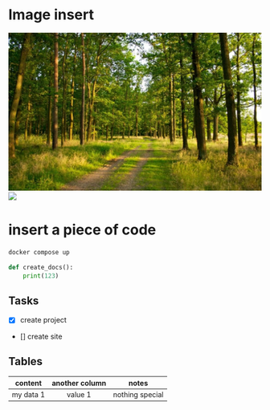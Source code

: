 # Image insert

![](images/lis.jpg)
![](https://media.istockphoto.com/id/183412466/uk/%D1%84%D0%BE%D1%82%D0%BE/%D1%81%D1%85%D1%96%D0%B4%D0%BD%D1%96-%D0%B1%D0%BB%D0%B0%D0%BA%D0%B8%D1%82%D0%BD%D1%96-%D0%BF%D1%82%D0%B0%D1%85%D0%B8-%D1%81%D0%B0%D0%BC%D0%B5%D1%86%D1%8C-%D1%96-%D1%81%D0%B0%D0%BC%D0%BA%D0%B0.jpg?s=612x612&w=0&k=20&c=bjkNTh2bdzh4X2kwGZahyKrrVDHL84Z4bnK20yKGrow=)

# insert a piece of code

```commandline
docker compose up
```

```python
def create_docs():
    print(123)
```


## Tasks
 - [x] create project
 - [] create site

## Tables
|  content   | another column |      notes       |
|:----------:|:--------------:|:----------------:|
| my data 1  |    value 1     | nothing special  |
